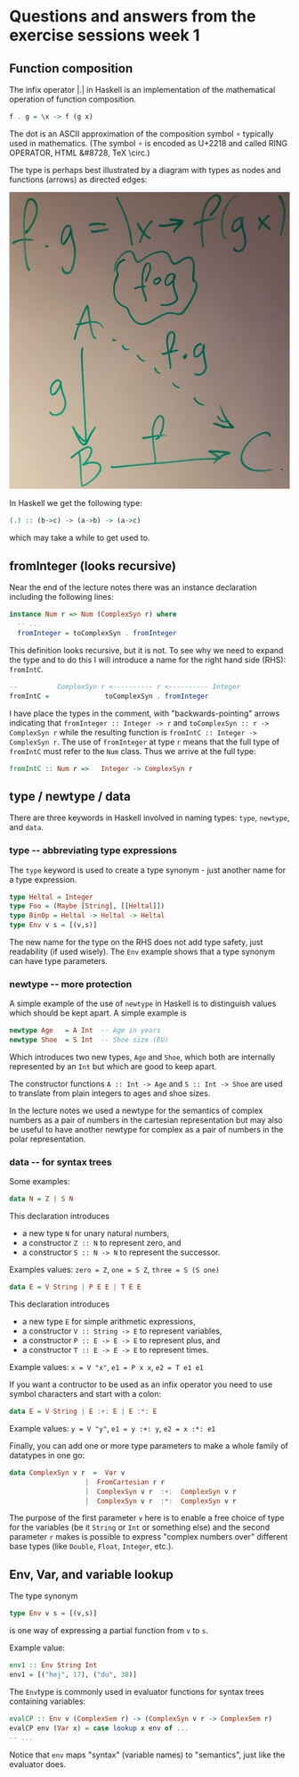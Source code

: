 # Questions and answers from the exercise sessions week 1

## Function composition

The infix operator |.| in Haskell is an implementation of the
mathematical operation of function composition.

```Haskell
f . g = \x -> f (g x)
```

The dot is an ASCII approximation of the composition symbol ∘
typically used in mathematics. (The symbol ∘ is encoded as U+2218 and
called RING OPERATOR, HTML &#8728, TeX \circ.)

The type is perhaps best illustrated by a diagram with types as nodes
and functions (arrows) as directed edges:

![Function composition diagram](FunComp.jpg)

In Haskell we get the following type:

```Haskell
(.) :: (b->c) -> (a->b) -> (a->c)
```

which may take a while to get used to.

## fromInteger (looks recursive)

Near the end of the lecture notes there was an instance declaration
including the following lines:

```Haskell
instance Num r => Num (ComplexSyn r) where
  -- ...
  fromInteger = toComplexSyn . fromInteger
```

This definition looks recursive, but it is not. To see why we need to
expand the type and to do this I will introduce a name for the right
hand side (RHS): `fromIntC`.

```Haskell
--          ComplexSyn r <---------- r <---------- Integer
fromIntC =              toComplexSyn . fromInteger
```

I have place the types in the comment, with "backwards-pointing"
arrows indicating that
`fromInteger :: Integer -> r`
and
`toComplexSyn :: r -> ComplexSyn r`
while the resulting function is
`fromIntC :: Integer -> ComplexSyn r`.
The use of `fromInteger` at type `r` means that the full type of
`fromIntC` must refer to the `Num` class. Thus we arrive at the full
type:

```Haskell
fromIntC :: Num r =>   Integer -> ComplexSyn r
```

## type / newtype / data

There are three keywords in Haskell involved in naming types: `type`,
`newtype`, and `data`.

### type -- abbreviating type expressions

The `type` keyword is used to create a type synonym - just another
name for a type expression.

```Haskell
type Heltal = Integer
type Foo = (Maybe [String], [[Heltal]])
type BinOp = Heltal -> Heltal -> Heltal
type Env v s = [(v,s)]
```

The new name for the type on the RHS does not add type safety, just
readability (if used wisely). The `Env` example shows that a type
synonym can have type parameters.

### newtype -- more protection

A simple example of the use of `newtype` in Haskell is to distinguish
values which should be kept apart. A simple example is

```Haskell
newtype Age   = A Int  -- Age in years
newtype Shoe  = S Int  -- Shoe size (EU)
```

Which introduces two new types, `Age` and `Shoe`, which both are
internally represented by an `Int` but which are good to keep apart.

The constructor functions `A :: Int -> Age` and `S :: Int -> Shoe` are
used to translate from plain integers to ages and shoe sizes.

In the lecture notes we used a newtype for the semantics of complex
numbers as a pair of numbers in the cartesian representation but may
also be useful to have another newtype for complex as a pair of
numbers in the polar representation.

### data -- for syntax trees

Some examples:
```Haskell
data N = Z | S N
```
This declaration introduces

* a new type `N` for unary natural numbers,
* a constructor `Z :: N` to represent zero, and
* a constructor `S :: N -> N` to represent the successor.

Examples values: `zero = Z`, `one = S Z`, `three = S (S one)`

```Haskell
data E = V String | P E E | T E E
```
This declaration introduces

* a new type `E` for simple arithmetic expressions,
* a constructor `V :: String -> E` to represent variables,
* a constructor `P :: E -> E -> E` to represent plus, and
* a constructor `T :: E -> E -> E` to represent times.

Example values: `x = V "x"`, `e1 = P x x`, `e2 = T e1 e1`

If you want a contructor to be used as an infix operator you need to
use symbol characters and start with a colon:

```Haskell
data E = V String | E :+: E | E :*: E
```

Example values: `y = V "y"`, `e1 = y :+: y`, `e2 = x :*: e1`

Finally, you can add one or more type parameters to make a whole
family of datatypes in one go:

```Haskell
data ComplexSyn v r  =  Var v
                   |  FromCartesian r r
                   |  ComplexSyn v r  :+:  ComplexSyn v r
                   |  ComplexSyn v r  :*:  ComplexSyn v r
```

The purpose of the first parameter `v` here is to enable a free choice
of type for the variables (be it `String` or `Int` or something else)
and the second parameter `r` makes is possible to express "complex
numbers over" different base types (like `Double`, `Float`, `Integer`,
etc.).

## Env, Var, and variable lookup

The type synonym
```Haskell
type Env v s = [(v,s)]
```
is one way of expressing a partial function from `v` to `s`.

Example value:

```Haskell
env1 :: Env String Int
env1 = [("hej", 17), ("du", 38)]
```

The `Env`type is commonly used in evaluator functions for syntax trees
containing variables:

```Haskell
evalCP :: Env v (ComplexSem r) -> (ComplexSyn v r -> ComplexSem r)
evalCP env (Var x) = case lookup x env of ...
-- ...
```

Notice that `env` maps "syntax" (variable names) to "semantics", just
like the evaluator does.

##

```Haskell
```

